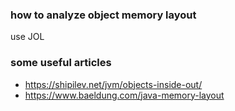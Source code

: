### how to analyze object memory layout
use JOL 
### some useful articles
- https://shipilev.net/jvm/objects-inside-out/
- https://www.baeldung.com/java-memory-layout